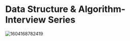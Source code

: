 # Data Structure & Algorithm-Interview Series
![1604168782419](https://user-images.githubusercontent.com/44177280/122646278-f21a0800-d13b-11eb-950c-ced5e42b1b3c.png)
